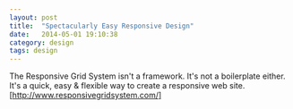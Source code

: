 ```yaml
---
layout: post
title:  "Spectacularly Easy Responsive Design"
date:   2014-05-01 19:10:38
category: design
tags: design
---
```


The Responsive Grid System isn't a framework. It's not a boilerplate either. It's a quick, easy & flexible way to create a responsive web site. [http://www.responsivegridsystem.com/]

[http://www.responsivegridsystem.com/]: http://www.responsivegridsystem.com/
